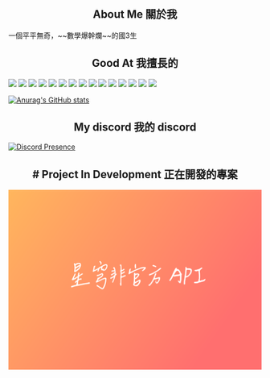 <h2 align="center"> About Me 關於我 </h2>
一個平平無奇，~~數學爆幹爛~~的國3生

<h2 align="center"> Good At 我擅長的 </h2>
<p>
<img src='https://img.shields.io/badge/JavaScript-323330?style=for-the-badge&logo=javascript&logoColor=F7DF1E'>
<img src='https://img.shields.io/badge/TypeScript-007ACC?style=for-the-badge&logo=typescript&logoColor=white'>
<img src='https://img.shields.io/badge/nuxt%20js-00C58E?style=for-the-badge&logo=nuxtdotjs&logoColor=white'>
<img src='https://img.shields.io/badge/Vue%20js-35495E?style=for-the-badge&logo=vuedotjs&logoColor=4FC08D'>
<img src='https://img.shields.io/badge/Vite-B73BFE?style=for-the-badge&logo=vite&logoColor=FFD62E'>
<img src='https://img.shields.io/badge/Flask-000000?style=for-the-badge&logo=flask&logoColor=white'>
<img src='https://img.shields.io/badge/fastapi-109989?style=for-the-badge&logo=FASTAPI&logoColor=white'>
<img src='https://img.shields.io/badge/MySQL-005C84?style=for-the-badge&logo=mysql&logoColor=white'>
<img src='https://img.shields.io/badge/MongoDB-4EA94B?style=for-the-badge&logo=mongodb&logoColor=white'>
<img src='https://img.shields.io/badge/HTML5-E34F26?style=for-the-badge&logo=html5&logoColor=white'>
<img src='https://img.shields.io/badge/CSS3-1572B6?style=for-the-badge&logo=css3&logoColor=white'>
<img src='https://img.shields.io/badge/Python-FFD43B?style=for-the-badge&logo=python&logoColor=blue'>
<img src='https://img.shields.io/badge/React-20232A?style=for-the-badge&logo=react&logoColor=61DAFB'>
<img src='https://img.shields.io/badge/React_Native-20232A?style=for-the-badge&logo=react&logoColor=61DAFB'>
<img src='https://img.shields.io/badge/Django-092E20?style=for-the-badge&logo=django&logoColor=green'>
</p>

[![Anurag's GitHub stats](https://github-readme-stats.vercel.app/api?username=TommcyOWO&theme=synthwave)](https://github.com/anuraghazra/github-readme-stats)

<h2 align="center">  My discord 我的 discord  </h2>

[![Discord Presence](https://lanyard.cnrad.dev/api/503043347246743567?idleMessage=I%20hate%20my%20life%20)](https://discord.com/users/503043347246743567)

<h2 align="center">#  Project In Development 正在開發的專案 </h2>

![Project](https://raw.githubusercontent.com/TommcyOWO/TommcyOWO/main/starrail-horizontal-A5.png)
